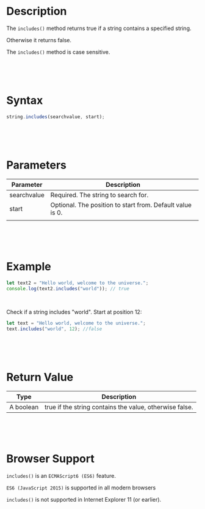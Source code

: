 # Description

The `includes()` method returns true if a string contains a specified string.

Otherwise it returns false.

The `includes()` method is case sensitive.

&nbsp;

&nbsp;

# Syntax

```js
string.includes(searchvalue, start);
```

&nbsp;

&nbsp;

# Parameters

| Parameter   | Description                                               |
| ----------- | --------------------------------------------------------- |
| searchvalue | Required. The string to search for.                       |
| start       | Optional. The position to start from. Default value is 0. |
|             |

&nbsp;

&nbsp;

# Example

```js
let text2 = "Hello world, welcome to the universe.";
console.log(text2.includes("world")); // true
```

&nbsp;

Check if a string includes "world". Start at position 12:

```js
let text = "Hello world, welcome to the universe.";
text.includes("world", 12); //false
```

&nbsp;

&nbsp;

# Return Value

| Type      | Description                                             |
| --------- | ------------------------------------------------------- |
| A boolean | true if the string contains the value, otherwise false. |

&nbsp;

&nbsp;

# Browser Support

`includes()` is an `ECMAScript6 (ES6)` feature.

`ES6 (JavaScript 2015)` is supported in all modern browsers

`includes()` is not supported in Internet Explorer 11 (or earlier).
